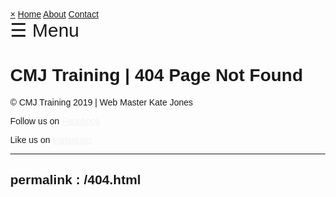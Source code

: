 <!DOCTYPE html>
<html>
<head>
<title> CMJ Training | About Us </title>
<meta name="viewport" content="width=device-width, initial-scale=1">
<style>
body, html {
  height: 100%;
  margin: 0;
  font-family: Arial, Helvetica, sans-serif;
}

* {
  box-sizing: border-box;
}

.bg-image {
  /* The image used */
  background-image: url("forklift.png");
  
  /* Add the blur effect */
  filter: blur(4px);
  -webkit-filter: blur(4px);
  
  /* Full height */
  height: 100%; 
  
  /* Center and scale the image nicely */
  background-position: center;
  background-repeat: no-repeat;
  background-size: cover;
}

/* Position text in the middle of the page/image */
.bg-text {
  background-color: rgb(0,0,0); /* Fallback color */
  background-color: rgba(0,0,0, 0.4); /* Black w/opacity/see-through */
  color: white;
  font-weight: bold;
  border: 3px solid #f1f1f1;
  position: absolute;
  top: 50%;
  left: 50%;
  transform: translate(-50%, -50%);
  z-index: 2;
  width: 70%;
  padding: 20px;
  text-align: center;
}
.sidenav {
  height: 100%;
  width: 0;
  position: fixed;
  z-index: 1;
  top: 0;
  left: 0;
  background-color: #111;
  overflow-x: hidden;
  transition: 0.5s;
  padding-top: 60px;
}

.sidenav a {
  padding: 8px 8px 8px 32px;
  text-decoration: none;
  font-size: 25px;
  color: #818181;
  display: block;
  transition: 0.3s;
}

.sidenav a:hover {
  color: #f1f1f1;
}

.sidenav .closebtn {
  position: absolute;
  top: 0;
  right: 25px;
  font-size: 36px;
  margin-left: 50px;
}

#main {
  transition: margin-left .5s;
  padding: 16px;
}
.blink {
	-webkit-animation: blink 1.5s step-end infinite;
	animation: blink 1.5s step-end infinite;
	}
	@webkit-keyframes blink {50% {visibility: hidden; }}
	@keyframes blink {50% {visibility: hidden; }}
	
.footer {
   position: fixed;
   left: 0;
   bottom: 0;
   width: 100%;
  background-color: rgb(0,0,0); /* Fallback color */
  background-color: rgba(0,0,0, 0.4); /* Black w/opacity/see-through */
   color: white;
   text-align: center;
@media screen and (max-height: 600px) {
  .sidenav {padding-top: 15px;}
  .sidenav a {font-size: 18px;}
}

</style>
</head>
<body>


<div id="mySidenav" class="sidenav">
  <a href="javascript:void(0)" class="closebtn" onclick="closeNav()">&times;</a>
  <a href="index.html">Home</a>
  <a href="about us.md">About</a>
  <a href="contact us.md">Contact</a>
</div>

<div id="main">
   <span style="font-size:30px;cursor:pointer" onclick="openNav()">&#9776; Menu</span>
</div>

<script>
function openNav() {
  document.getElementById("mySidenav").style.width = "250px";
  document.getElementById("main").style.marginLeft = "250px";
  document.body.style.backgroundColor = "rgba(0,0,0,0.4)";
}

function closeNav() {
  document.getElementById("mySidenav").style.width = "0";
  document.getElementById("main").style.marginLeft= "0";
  document.body.style.backgroundColor = "white";
}
</script>


<div class="bg-image"></div>

<div class="bg-text">
  <h1><strong>CMJ Training | 404 Page Not Found</strong></h1>




  
</div>
<div class="footer">
<p> &copy; CMJ Training 2019 | Web Master Kate Jones</p>
  <p>Follow us on <a href= 'https://www.instagram.com/cmjtraining' style="color: #f2f2f2"> Facebook   </a></p> 
  <p> Like us on <a href="https://www.facebook.com/cmjtraining" style="color:#f2f2f2"> Instagram </a> </p>

</div>

</body>
</html>

   


---
permalink : /404.html
---

